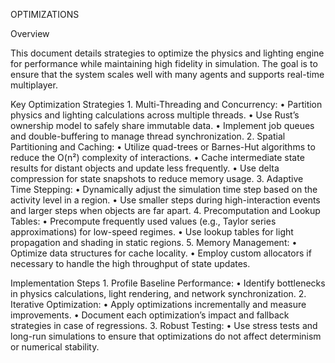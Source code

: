 OPTIMIZATIONS

Overview

This document details strategies to optimize the physics and lighting engine for performance while maintaining high fidelity in simulation. The goal is to ensure that the system scales well with many agents and supports real-time multiplayer.

Key Optimization Strategies
	1.	Multi-Threading and Concurrency:
	•	Partition physics and lighting calculations across multiple threads.
	•	Use Rust’s ownership model to safely share immutable data.
	•	Implement job queues and double-buffering to manage thread synchronization.
	2.	Spatial Partitioning and Caching:
	•	Utilize quad-trees or Barnes-Hut algorithms to reduce the O(n²) complexity of interactions.
	•	Cache intermediate state results for distant objects and update less frequently.
	•	Use delta compression for state snapshots to reduce memory usage.
	3.	Adaptive Time Stepping:
	•	Dynamically adjust the simulation time step based on the activity level in a region.
	•	Use smaller steps during high-interaction events and larger steps when objects are far apart.
	4.	Precomputation and Lookup Tables:
	•	Precompute frequently used values (e.g., Taylor series approximations) for low-speed regimes.
	•	Use lookup tables for light propagation and shading in static regions.
	5.	Memory Management:
	•	Optimize data structures for cache locality.
	•	Employ custom allocators if necessary to handle the high throughput of state updates.

Implementation Steps
	1.	Profile Baseline Performance:
	•	Identify bottlenecks in physics calculations, light rendering, and network synchronization.
	2.	Iterative Optimization:
	•	Apply optimizations incrementally and measure improvements.
	•	Document each optimization’s impact and fallback strategies in case of regressions.
	3.	Robust Testing:
	•	Use stress tests and long-run simulations to ensure that optimizations do not affect determinism or numerical stability.